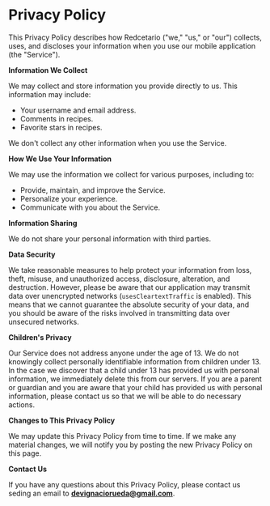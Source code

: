 # Privacy Policy

This Privacy Policy describes how Redcetario ("we," "us," or "our") collects, uses, and discloses your information when you use our mobile application (the "Service").

**Information We Collect**

We may collect and store information you provide directly to us. This information may include:

- Your username and email address.
- Comments in recipes.
- Favorite stars in recipes.

We don't collect any other information when you use the Service.

**How We Use Your Information**

We may use the information we collect for various purposes, including to:

- Provide, maintain, and improve the Service.
- Personalize your experience.
- Communicate with you about the Service.

**Information Sharing**

We do not share your personal information with third parties.

**Data Security**

We take reasonable measures to help protect your information from loss, theft, misuse, and unauthorized access, disclosure, alteration, and destruction. However, please be aware that our application may transmit data over unencrypted networks (`usesCleartextTraffic` is enabled). This means that we cannot guarantee the absolute security of your data, and you should be aware of the risks involved in transmitting data over unsecured networks.

**Children's Privacy**

Our Service does not address anyone under the age of 13. We do not knowingly collect personally identifiable information from children under 13. In the case we discover that a child under 13 has provided us with personal information, we immediately delete this from our servers. If you are a parent or guardian and you are aware that your child has provided us with personal information, please contact us so that we will be able to do necessary actions.

**Changes to This Privacy Policy**

We may update this Privacy Policy from time to time. If we make any material changes, we will notify you by posting the new Privacy Policy on this page.

**Contact Us**

If you have any questions about this Privacy Policy, please contact us seding an email to **devignaciorueda@gmail.com**.